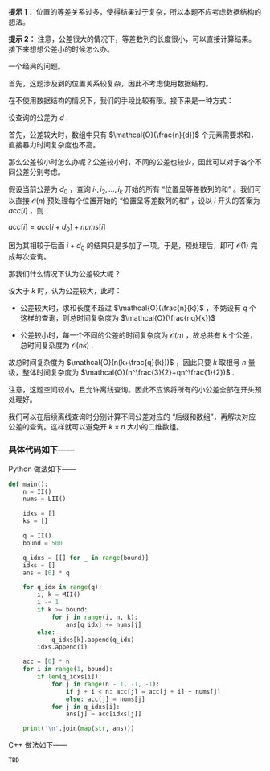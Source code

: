 **提示 1：** 位置的等差关系过多，使得结果过于复杂，所以本题不应考虑数据结构的想法。

**提示 2：** 注意，公差很大的情况下，等差数列的长度很小，可以直接计算结果。接下来想想公差小的时候怎么办。

一个经典的问题。

首先，这题涉及到的位置关系较复杂，因此不考虑使用数据结构。

在不使用数据结构的情况下，我们的手段比较有限。接下来是一种方式：

设查询的公差为 $d$ .

首先，公差较大时，数组中只有 $\mathcal{O}(\frac{n}{d})$ 个元素需要求和，直接暴力时间复杂度也不高。

那么公差较小时怎么办呢？公差较小时，不同的公差也较少，因此可以对于各个不同公差分别考虑。

假设当前公差为 $d_0$ ，查询 $i_1,i_2,\dots, i_k$ 开始的所有 “位置呈等差数列的和” 。我们可以直接 $\mathcal{O}(n)$ 预处理每个位置开始的 “位置呈等差数列的和” ，设以 $i$ 开头的答案为 $acc[i]$ ，则：

$acc[i]=acc[i+d_0]+nums[i]$

因为其相较于后面 $i+d_0$ 的结果只是多加了一项。于是，预处理后，即可 $\mathcal{O}(1)$ 完成每次查询。

那我们什么情况下认为公差较大呢？

设大于 $k$ 时，认为公差较大，此时：

- 公差较大时，求和长度不超过 $\mathcal{O}(\frac{n}{k})$ ，不妨设有 $q$ 个这样的查询，则总时间复杂度为 $\mathcal{O}(\frac{nq}{k})$

- 公差较小时，每一个不同的公差的时间复杂度为 $\mathcal{O}(n)$ ，故总共有 $k$ 个公差，总时间复杂度为 $\mathcal{O}(nk)$ .

故总时间复杂度为 $\mathcal{O}(n(k+\frac{q}{k}))$ ，因此只要 $k$ 取根号 $n$ 量级，整体时间复杂度为 $\mathcal{O}(n^\frac{3}{2}+qn^\frac{1}{2})$ .

注意，这题空间较小，且允许离线查询。因此不应该将所有的小公差全部在开头预处理好。

我们可以在后续离线查询时分别计算不同公差对应的 “后缀和数组”，再解决对应公差的查询。这样就可以避免开 $k\times n$ 大小的二维数组。

### 具体代码如下——

Python 做法如下——

```Python []
def main():
    n = II()
    nums = LII()

    idxs = []
    ks = []

    q = II()
    bound = 500

    q_idxs = [[] for _ in range(bound)]
    idxs = []
    ans = [0] * q

    for q_idx in range(q):
        i, k = MII()
        i -= 1
        if k >= bound:
            for j in range(i, n, k):
                ans[q_idx] += nums[j]
        else:
            q_idxs[k].append(q_idx)
        idxs.append(i)

    acc = [0] * n
    for i in range(1, bound):
        if len(q_idxs[i]):
            for j in range(n - 1, -1, -1):
                if j + i < n: acc[j] = acc[j + i] + nums[j]
                else: acc[j] = nums[j]
            for j in q_idxs[i]:
                ans[j] = acc[idxs[j]]

    print('\n'.join(map(str, ans)))
```

C++ 做法如下——

```cpp []
TBD
```